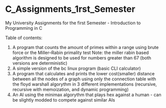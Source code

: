 # C_Assignments_1rst_Semester
My University Assignments for the first Semester - Introduction to Programming in C

Table of contents:
  1. A program that counts the amount of primes within a range using brute force or the Miller–Rabin primality test Note: the miller rabin based algorithm is designed to be used for numbers greater than 67 (both versions are deterministic)
  2. A simple version of the bc linux program (basic CLI calculator)
  3. A program that calculates and prints the lower cost(smaller) distance between all the nodes of a graph using only the connection table with the floyd warshall algorythm in 3 different implementations (recursive, recursive with memoization, and dynamic programming)
  4. An AI using the minimax algorythm that plays hex against a human - can be slightly modded to compete against similar AIs
